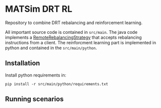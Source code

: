 # MATSim DRT RL

Repository to combine DRT rebalancing and reinforcement learning.

All important source code is contained in `src/main`. The java code implements a [RemoteRebalancingStrategy](src%2Fmain%2Fjava%2Forg%2Fmatsim%2Fcontrib%2Fdrt%2Foptimizer%2Frebalancing%2FremoteBalancing%2FRemoteRebalancingStrategy.java) that accepts rebalancing instructions from a client.
The reinforcment learning part is implemented in python and contained in the `src/main/python`.


## Installation

Install python requirements in:

`
pip install -r src/main/python/requirements.txt
`

## Running scenarios